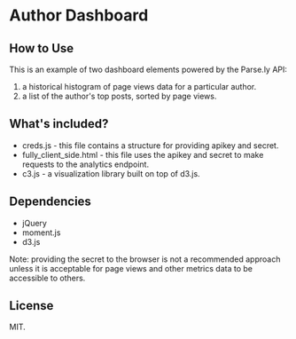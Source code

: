 Author Dashboard
================

How to Use
----------
This is an example of two dashboard elements powered by the Parse.ly API:

   1. a historical histogram of page views data for a particular author.
   1. a list of the author's top posts, sorted by page views.


What's included?
----------------
  * creds.js - this file contains a structure for providing apikey and secret.
  * fully_client_side.html - this file uses the apikey and secret to make requests to the analytics endpoint.
  * c3.js - a visualization library built on top of d3.js. 

Dependencies
------------
  * jQuery
  * moment.js
  * d3.js

Note: providing the secret to the browser is not a recommended approach unless it is acceptable for page views and other metrics data to be accessible to others.

License
-------
MIT.
